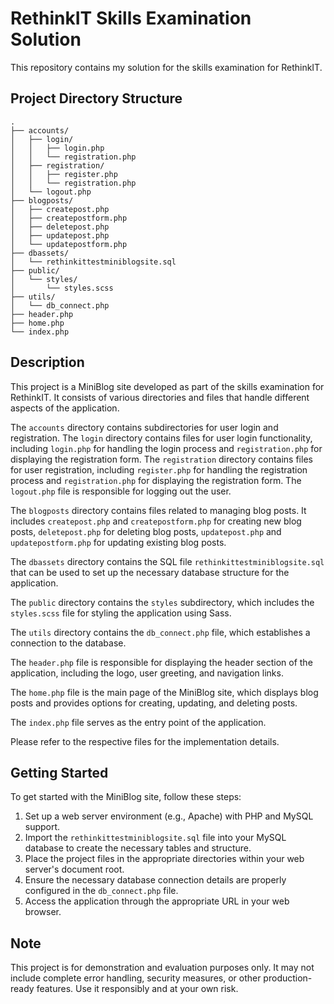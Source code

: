 # RethinkIT Skills Examination Solution

This repository contains my solution for the skills examination for RethinkIT.

## Project Directory Structure

```
.
├── accounts/
│   ├── login/
│   │   ├── login.php
│   │   └── registration.php
│   ├── registration/
│   │   ├── register.php
│   │   └── registration.php
│   └── logout.php
├── blogposts/
│   ├── createpost.php
│   ├── createpostform.php
│   ├── deletepost.php
│   ├── updatepost.php
│   └── updatepostform.php
├── dbassets/
│   └── rethinkittestminiblogsite.sql
├── public/
│   └── styles/
│       └── styles.scss
├── utils/
│   └── db_connect.php
├── header.php
├── home.php
└── index.php
```

## Description

This project is a MiniBlog site developed as part of the skills examination for RethinkIT. It consists of various directories and files that handle different aspects of the application.

The `accounts` directory contains subdirectories for user login and registration. The `login` directory contains files for user login functionality, including `login.php` for handling the login process and `registration.php` for displaying the registration form. The `registration` directory contains files for user registration, including `register.php` for handling the registration process and `registration.php` for displaying the registration form. The `logout.php` file is responsible for logging out the user.

The `blogposts` directory contains files related to managing blog posts. It includes `createpost.php` and `createpostform.php` for creating new blog posts, `deletepost.php` for deleting blog posts, `updatepost.php` and `updatepostform.php` for updating existing blog posts.

The `dbassets` directory contains the SQL file `rethinkittestminiblogsite.sql` that can be used to set up the necessary database structure for the application.

The `public` directory contains the `styles` subdirectory, which includes the `styles.scss` file for styling the application using Sass.

The `utils` directory contains the `db_connect.php` file, which establishes a connection to the database.

The `header.php` file is responsible for displaying the header section of the application, including the logo, user greeting, and navigation links.

The `home.php` file is the main page of the MiniBlog site, which displays blog posts and provides options for creating, updating, and deleting posts.

The `index.php` file serves as the entry point of the application.

Please refer to the respective files for the implementation details.

## Getting Started

To get started with the MiniBlog site, follow these steps:

1. Set up a web server environment (e.g., Apache) with PHP and MySQL support.
2. Import the `rethinkittestminiblogsite.sql` file into your MySQL database to create the necessary tables and structure.
3. Place the project files in the appropriate directories within your web server's document root.
4. Ensure the necessary database connection details are properly configured in the `db_connect.php` file.
5. Access the application through the appropriate URL in your web browser.

## Note

This project is for demonstration and evaluation purposes only. It may not include complete error handling, security measures, or other production-ready features. Use it responsibly and at your own risk.